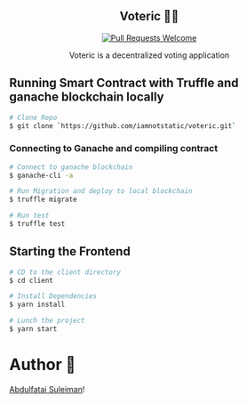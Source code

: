 
<div align="center">

## Voteric 🚀🚀

[![Pull Requests Welcome](https://img.shields.io/badge/PRs-welcome-red.svg?style=flat)](http://makeapullrequest.com)

Voteric is a decentralized voting application

</div>

## Running Smart Contract with Truffle and ganache blockchain locally

```bash
# Clone Repo
$ git clone `https://github.com/iamnotstatic/voteric.git`

```

### Connecting to Ganache and compiling contract

```bash
# Connect to ganache blockchain
$ ganache-cli -a

# Run Migration and deploy to local blockchain
$ truffle migrate

# Run test
$ truffle test

```

## Starting the Frontend
```bash
# CD to the client directory
$ cd client

# Install Dependencies
$ yarn install

# Lunch the project
$ yarn start

```
# Author 💖

[Abdulfatai Suleiman](https://twitter.com/iamnotstatic)!


